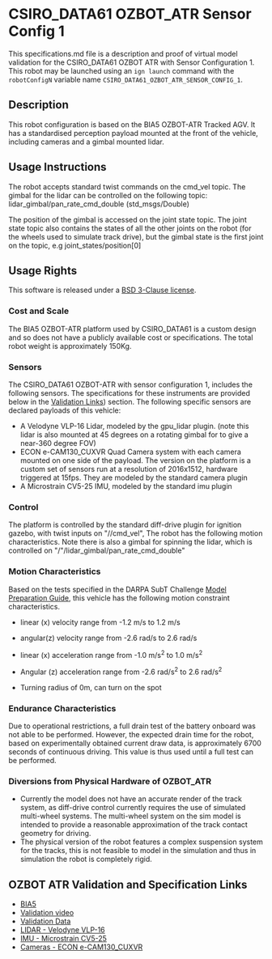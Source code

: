 <!--- This is a Markdown description of a robot model submitted for inclusion in the
DARPA Subterranean Challenge Technology Repository -->
# CSIRO_DATA61 OZBOT_ATR Sensor Config 1
This specifications.md file is a description and proof of virtual model validation for
the CSIRO_DATA61 OZBOT ATR with Sensor Configuration 1. This robot may be launched using an `ign launch` command with the
`robotConfigN` variable name `CSIRO_DATA61_OZBOT_ATR_SENSOR_CONFIG_1`.

## Description
This robot configuration is based on the BIA5 OZBOT-ATR Tracked AGV. It has a standardised perception payload mounted at the front of the vehicle, including cameras and a gimbal mounted lidar.

## Usage Instructions
The robot accepts standard twist commands on the cmd_vel topic. The gimbal for the lidar can be controlled on the following topic:
lidar_gimbal/pan_rate_cmd_double (std_msgs/Double)

The position of the gimbal is accessed on the joint state topic. The joint state topic also contains the states of all the other joints on the robot (for the wheels used to simulate track drive), but the gimbal state is the first joint on the topic, e.g joint_states/position[0]

## Usage Rights
This software is released under a [BSD 3-Clause license](LICENSE).

### Cost and Scale
The BIA5 OZBOT-ATR platform used by CSIRO_DATA61 is a custom design and so does not have a publicly available cost or specifications. The total robot weight is approximately 150Kg.

### Sensors
The CSIRO_DATA61 OZBOT-ATR with sensor configuration 1, includes the following sensors. The specifications for these instruments are provided below in
the [Validation Links](#markdown-header-ozbot-atr-validation-and-specification-links)) section.
The following specific sensors are declared payloads of this vehicle:

* A Velodyne VLP-16 Lidar, modeled by the gpu_lidar plugin. (note this lidar is also mounted at 45 degrees on a rotating gimbal for to give a near-360 degree FOV)
* ECON e-CAM130_CUXVR Quad Camera system with each camera mounted on one side of the payload. The version on the platform is a custom set of sensors run at a resolution of 2016x1512, hardware triggered at 15fps. They are modeled by the standard camera plugin
* A Microstrain CV5-25 IMU, modeled by the standard imu plugin

### Control
The platform is controlled by the standard diff-drive plugin for ignition gazebo, with twist inputs on "/<robotName>/cmd_vel", The robot has the following motion characteristics. Note there is also a gimbal for spinning the lidar, which is controlled on "/"<robotName>/lidar_gimbal/pan_rate_cmd_double"

### Motion Characteristics
Based on the tests specified in the DARPA SubT Challenge [Model Preparation
Guide](https://subtchallenge.com/resources/Simulation_Model_Preparation_Guide.pdf),
this vehicle has the following motion constraint characteristics.

* linear (x) velocity range from -1.2 m/s to 1.2 m/s
* angular(z) velocity range from -2.6 rad/s to 2.6 rad/s

* linear (x) acceleration range from -1.0 m/s<sup>2</sup> to 1.0 m/s<sup>2</sup>
* Angular (z) acceleration range from -2.6 rad/s<sup>2</sup> to 2.6 rad/s<sup>2</sup>

* Turning radius of 0m, can turn on the spot

### Endurance Characteristics
Due to operational restrictions, a full drain test of the battery onboard was not able to be performed. However, the expected drain time for the robot, based on experimentally obtained current draw data, is approximately 6700 seconds of continuous driving. This value is thus used until a full test can be performed.

### Diversions from Physical Hardware of OZBOT_ATR
* Currently the model does not have an accurate render of the track system, as diff-drive control currently requires the use of simulated multi-wheel systems. The multi-wheel system on the sim model is intended to provide a reasonable approximation of the track contact geometry for driving.
* The physical version of the robot features a complex suspension system for the tracks, this is not feasible to model in the simulation and thus in simulation the robot is completely rigid.

## OZBOT ATR Validation and Specification Links
* [BIA5](https://bia5.com/)
* [Validation video](https://youtu.be/U0o8-M2kiaE)
* [Validation Data](https://drive.google.com/file/d/1DWd2lvQOATFQ2wIntZEg7R6HxGG7bK9k/view?usp=sharing)
* [LIDAR - Velodyne VLP-16](https://velodynelidar.com/products/puck/)
* [IMU - Microstrain CV5-25](https://www.microstrain.com/inertial/3dm-cv5-25)
* [Cameras - ECON e-CAM130_CUXVR ](https://www.e-consystems.com/nvidia-cameras/jetson-agx-xavier-cameras/four-synchronized-4k-cameras.asp)